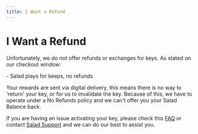 ```yaml
---
title: I Want a Refund
---
```


# I Want a Refund

Unfortunately, we do not offer refunds or exchanges for keys. As stated on our checkout window:

\- Salad plays for keeps, no refunds

Your rewards are sent via digital delivery, this means there is no way to 'return' your key, or for us to invalidate the key. Because of this, we have to operate under a No Refunds policy and we can't offer you your Salad Balance back.

If you are having an issue activating your key, please check this [FAQ](https://support.salad.com/article/190-my-reward-code-is-invalid) or contact [Salad Support](https://support.salad.com/article/216-how-to-create-a-support-ticket) and we can do our best to assist you.
